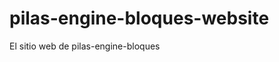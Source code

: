 # pilas-engine-bloques-website
El sitio web de pilas-engine-bloques
















































